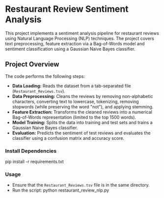 # Restaurant Review Sentiment Analysis

This project implements a sentiment analysis pipeline for restaurant reviews using Natural Language Processing (NLP) techniques. The project covers text preprocessing, feature extraction via a Bag-of-Words model and sentiment classification using a Gaussian Naive Bayes classifier.

## Project Overview

The code performs the following steps:
- **Data Loading:** Reads the dataset from a tab-separated file (`Restaurant_Reviews.tsv`).
- **Data Preprocessing:** Cleans the reviews by removing non-alphabetic characters, converting text to lowercase, tokenizing, removing stopwords (while preserving the word "not"), and applying stemming.
- **Feature Extraction:** Transforms the cleaned reviews into a numerical Bag-of-Words representation (limited to the top 1500 words).
- **Model Training:** Splits the data into training and test sets and trains a Gaussian Naive Bayes classifier.
- **Evaluation:** Predicts the sentiment of test reviews and evaluates the classifier using a confusion matrix and accuracy score.

### Install Dependencies
pip install -r requirements.txt

### Usage
- Ensure that the `Restaurant_Reviews.tsv` file is in the same directory.
- Run the script:
  python restaurant_review_nlp.py

